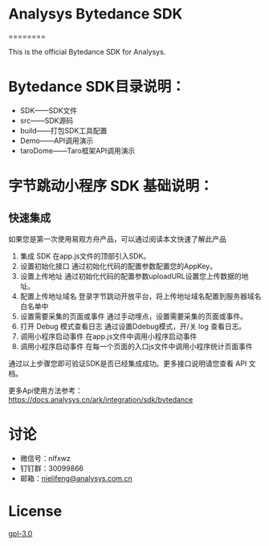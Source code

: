 # Analysys Bytedance SDK

========

This is the official Bytedance SDK for Analysys.

# Bytedance SDK目录说明：

* SDK——SDK文件
* src——SDK源码
* build——打包SDK工具配置
* Demo——API调用演示
* taroDome——Taro框架API调用演示

# 字节跳动小程序 SDK 基础说明：

## 快速集成
如果您是第一次使用易观方舟产品，可以通过阅读本文快速了解此产品
1. 集成 SDK
在app.js文件的顶部引入SDK。
2. 设置初始化接口
通过初始化代码的配置参数配置您的AppKey。
3. 设置上传地址
通过初始化代码的配置参数uploadURL设置您上传数据的地址。
4. 配置上传地址域名
登录字节跳动开放平台，将上传地址域名配置到服务器域名白名单中
5. 设置需要采集的页面或事件
通过手动埋点，设置需要采集的页面或事件。
6. 打开 Debug 模式查看日志
通过设置Ddebug模式，开/关 log 查看日志。
7. 调用小程序启动事件
在app.js文件中调用小程序启动事件
8. 调用小程序启动事件
在每一个页面的入口js文件中调用小程序统计页面事件

通过以上步骤您即可验证SDK是否已经集成成功。更多接口说明请您查看 API 文档。

更多Api使用方法参考：https://docs.analysys.cn/ark/integration/sdk/bytedance

# 讨论
* 微信号：nlfxwz
* 钉钉群：30099866
* 邮箱：nielifeng@analysys.com.cn
  

# License

[gpl-3.0](https://www.gnu.org/licenses/gpl-3.0.txt)

